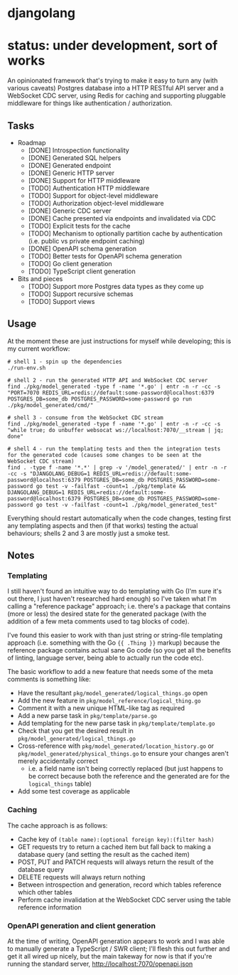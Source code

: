 # djangolang

# status: under development, sort of works

An opinionated framework that's trying to make it easy to turn any (with various caveats) Postgres database into a HTTP RESTful API server and a WebSocket CDC server,
using Redis for caching and supporting pluggable middleware for things like authentication / authorization.

## Tasks

- Roadmap
  - [DONE] Introspection functionality
  - [DONE] Generated SQL helpers
  - [DONE] Generated endpoint
  - [DONE] Generic HTTP server
  - [DONE] Support for HTTP middleware
  - [TODO] Authentication HTTP middleware
  - [TODO] Support for object-level middleware
  - [TODO] Authorization object-level middleware
  - [DONE] Generic CDC server
  - [DONE] Cache presented via endpoints and invalidated via CDC
  - [TODO] Explicit tests for the cache
  - [TODO] Mechanism to optionally partition cache by authentication (i.e. public vs private endpoint caching)
  - [DONE] OpenAPI schema generation
  - [TODO] Better tests for OpenAPI schema generation
  - [TODO] Go client generation
  - [TODO] TypeScript client generation
- Bits and pieces
  - [TODO] Support more Postgres data types as they come up
  - [TODO] Support recursive schemas
  - [TODO] Support views

## Usage

At the moment these are just instructions for myself while developing; this is my current workflow:

```shell
# shell 1 - spin up the dependencies
./run-env.sh

# shell 2 - run the generated HTTP API and WebSocket CDC server
find ./pkg/model_generated -type f -name '*.go' | entr -n -r -cc -s "PORT=7070 REDIS_URL=redis://default:some-password@localhost:6379 POSTGRES_DB=some_db POSTGRES_PASSWORD=some-password go run ./pkg/model_generated/cmd/"

# shell 3 - consume from the WebSocket CDC stream
find ./pkg/model_generated -type f -name '*.go' | entr -n -r -cc -s "while true; do unbuffer websocat ws://localhost:7070/__stream | jq; done"

# shell 4 - run the templating tests and then the integration tests for the generated code (causes some changes to be seen at the WebSocket CDC stream)
find . -type f -name '*.*' | grep -v '/model_generated/' | entr -n -r -cc -s "DJANGOLANG_DEBUG=1 REDIS_URL=redis://default:some-password@localhost:6379 POSTGRES_DB=some_db POSTGRES_PASSWORD=some-password go test -v -failfast -count=1 ./pkg/template && DJANGOLANG_DEBUG=1 REDIS_URL=redis://default:some-password@localhost:6379 POSTGRES_DB=some_db POSTGRES_PASSWORD=some-password go test -v -failfast -count=1 ./pkg/model_generated_test"
```

Everything should restart automatically when the code changes, testing first any templating aspects and then (if that works) testing the actual behaviours; shells 2 and 3 are
mostly just a smoke test.

## Notes

### Templating

I still haven't found an intuitive way to do templating with Go (I'm sure it's out there, I just haven't researched hard enough) so I've taken what I'm calling a "reference package"
approach; i.e. there's a package that contains (more or less) the desired state for the generated package (with the addition of a few meta comments used to tag blocks of code).

I've found this easier to work with than just string or string-file templating approach (i.e. something with the Go `{{ .Thing }}` markup) because the reference package contains
actual sane Go code (so you get all the benefits of linting, language server, being able to actually run the code etc).

The basic workflow to add a new feature that needs some of the meta comments is something like:

- Have the resultant `pkg/model_generated/logical_things.go` open
- Add the new feature in `pkg/model_reference/logical_thing.go`
- Comment it with a new unique HTML-like tag as required
- Add a new parse task in `pkg/template/parse.go`
- Add templating for the new parse task in `pkg/template/template.go`
- Check that you get the desired result in `pkg/model_generated/logical_things.go`
- Cross-reference with `pkg/model_generated/location_history.go` or `pkg/model_generated/physical_things.go` to ensure your changes aren't merely accidentally correct
  - i.e. a field name isn't being correctly replaced (but just happens to be correct because both the reference and the generated are for the `logical_things` table)
- Add some test coverage as applicable

### Caching

The cache approach is as follows:

- Cache key of `(table name):(optional foreign key):(filter hash)`
- GET requests try to return a cached item but fall back to making a database query (and setting the result as the cached item)
- POST, PUT and PATCH requests will always return the result of the database query
- DELETE requests will always return nothing
- Between introspection and generation, record which tables reference which other tables
- Perform cache invalidation at the WebSocket CDC server using the table reference information

### OpenAPI generation and client generation

At the time of writing, OpenAPI generation appears to work and I was able to manually generate a TypeScript / SWR client; I'll flesh this out further and get it all wired up
nicely, but the main takeway for now is that if you're running the standard server, [http://localhost:7070/openapi.json](http://localhost:7070/openapi.json)
